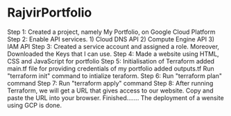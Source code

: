 ﻿# RajvirPortfolio
Step 1: Created a project, namely My Portfolio, on Google Cloud Platform
Step 2: Enable API services. 1) Cloud DNS API 2) Compute Engine API 3) IAM API
Step 3: Created a service account and assigned a role. Moreover, Downloaded the Keys that I can use.
Step 4: Made a website using HTML, CSS and JavaScript for portfolio
Step 5: Initialisation of Terraform
        added main.tf file for providing credentials of my portfolio
        added outputs.tf
        Run "terraform init" command to intialize teraform.
Step 6: Run "terraform plan" command
Step 7: Run "terraform apply" command
Step 8: After running Terraform, we will get a URL that gives access to our website. Copy and paste the URL into your browser.
Finished....... The deployment of a wensite using GCP is done.
